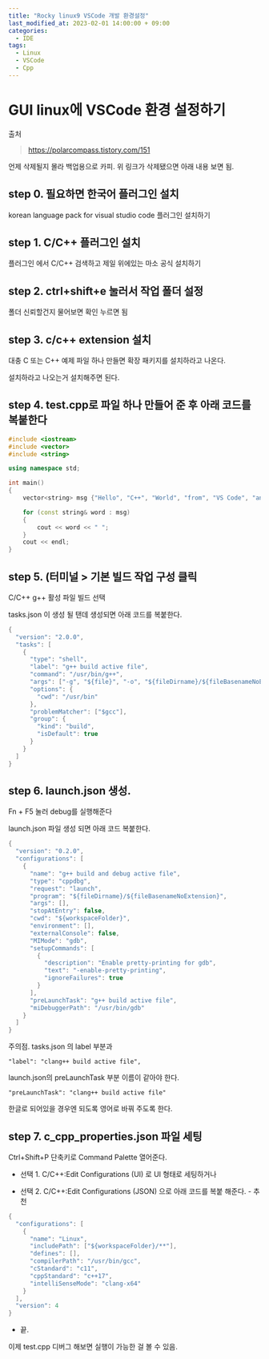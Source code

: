 ```yaml
---
title: "Rocky linux9 VSCode 개발 환경설정"
last_modified_at: 2023-02-01 14:00:00 + 09:00
categories:
  - IDE
tags:
  - Linux
  - VSCode
  - Cpp
---
```


GUI linux에 VSCode 환경 설정하기
===


출처
> https://polarcompass.tistory.com/151

언제 삭제될지 몰라 백업용으로 카피. 위 링크가 삭제됐으면 아래 내용 보면 됨.



step 0. 필요하면 한국어 플러그인 설치
---

korean language pack for visual studio code 
플러그인 설치하기



step 1. C/C++ 플러그인 설치
---
플러그인 에서 C/C++ 검색하고 제일 위에있는 마소 공식 설치하기



step 2. ctrl+shift+e 눌러서 작업 폴더 설정
---

폴더 신뢰할건지 물어보면 확인 누르면 됨


step 3. c/c++ extension 설치 
---
대충 C 또는 C++ 예제 파일 하나 만들면 확장 패키지를 설치하라고 나온다.

설치하라고 나오는거 설치해주면 된다.



step 4. test.cpp로 파일 하나 만들어 준 후 아래 코드를 복붙한다 
---

```C++
#include <iostream>
#include <vector>
#include <string>

using namespace std;

int main()
{
    vector<string> msg {"Hello", "C++", "World", "from", "VS Code", "and the C++ extension!"};

    for (const string& word : msg)
    {
        cout << word << " ";
    }
    cout << endl;
}
```


step 5.  (터미널 > 기본 빌드 작업 구성 클릭
---
C/C++ g++ 활성 파일 빌드 선택

tasks.json 이 생성 될 탠데 생성되면 아래 코드를 복붙한다.

```C++
{
  "version": "2.0.0",
  "tasks": [
    {
      "type": "shell",
      "label": "g++ build active file",
      "command": "/usr/bin/g++",
      "args": ["-g", "${file}", "-o", "${fileDirname}/${fileBasenameNoExtension}"],
      "options": {
        "cwd": "/usr/bin"
      },
      "problemMatcher": ["$gcc"],
      "group": {
        "kind": "build",
        "isDefault": true
      }
    }
  ]
}
```


step 6.  launch.json 생성. 
---
Fn + F5 눌러 debug를 실행해준다

launch.json  파일 생성 되면 아래 코드 복붙한다.

```C++
{
  "version": "0.2.0",
  "configurations": [
    {
      "name": "g++ build and debug active file",
      "type": "cppdbg",
      "request": "launch",
      "program": "${fileDirname}/${fileBasenameNoExtension}",
      "args": [],
      "stopAtEntry": false,
      "cwd": "${workspaceFolder}",
      "environment": [],
      "externalConsole": false,
      "MIMode": "gdb",
      "setupCommands": [
        {
          "description": "Enable pretty-printing for gdb",
          "text": "-enable-pretty-printing",
          "ignoreFailures": true
        }
      ],
      "preLaunchTask": "g++ build active file",
      "miDebuggerPath": "/usr/bin/gdb"
    }
  ]
}
```


주의점. tasks.json 의 label 부분과

```
"label": "clang++ build active file",
```

launch.json의 preLaunchTask 부분 이름이 같아야 한다.

```
"preLaunchTask": "clang++ build active file"
```

한글로 되어있을 경우엔 되도록 영어로 바꿔 주도록 한다.




step 7. c_cpp_properties.json 파일 세팅
---

Ctrl+Shift+P 단축키로 Command Palette 열어준다.

* 선택 1. C/C++:Edit Configurations (UI) 로 UI 형태로 세팅하거나

* 선택 2. C/C++:Edit Configurations (JSON) 으로 아래 코드를 복붙 해준다. - 추천


```C++
{
  "configurations": [
    {
      "name": "Linux",
      "includePath": ["${workspaceFolder}/**"],
      "defines": [],
      "compilerPath": "/usr/bin/gcc",
      "cStandard": "c11",
      "cppStandard": "c++17",
      "intelliSenseMode": "clang-x64"
    }
  ],
  "version": 4
}
```



* 끝.

이제 test.cpp 디버그 해보면 실행이 가능한 걸 볼 수 있음.



<!--

주석 위치

-->





